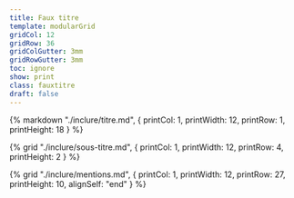 ```yaml
---
title: Faux titre
template: modularGrid
gridCol: 12
gridRow: 36
gridColGutter: 3mm
gridRowGutter: 3mm
toc: ignore
show: print
class: fauxtitre
draft: false
---
```


{% markdown "./inclure/titre.md", { 
  printCol: 1,
  printWidth: 12,
  printRow: 1,
  printHeight: 18
} %}

{% grid "./inclure/sous-titre.md", { 
  printCol: 1,
  printWidth: 12,
  printRow: 4,
  printHeight: 2
} %}

{% grid "./inclure/mentions.md", { 
  printCol: 1,
  printWidth: 12,
  printRow: 27,
  printHeight: 10,
  alignSelf: "end"
} %}

